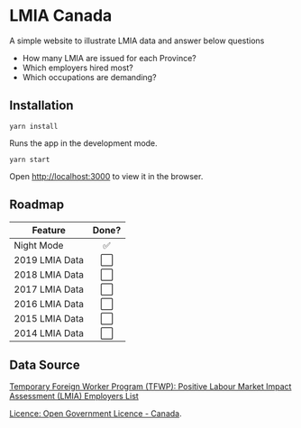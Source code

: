 # LMIA Canada

A simple website to illustrate LMIA data and answer below questions
- How many LMIA are issued for each Province?
- Which employers hired most?
- Which occupations are demanding?

## Installation

```
yarn install
```

Runs the app in the development mode.

```
yarn start
```
Open [http://localhost:3000](http://localhost:3000) to view it in the browser.

## Roadmap
| Feature               | Done?  |
| ----------------------|:------:|
| Night Mode            |   ✅    |
| 2019 LMIA Data        |   ⬜️    |
| 2018 LMIA Data        |   ⬜️    |
| 2017 LMIA Data        |   ⬜️    |
| 2016 LMIA Data        |   ⬜️    |
| 2015 LMIA Data        |   ⬜️    |
| 2014 LMIA Data        |   ⬜️    |

## Data Source

[Temporary Foreign Worker Program (TFWP): Positive Labour Market Impact Assessment (LMIA) Employers List](https://open.canada.ca/data/en/dataset/90fed587-1364-4f33-a9ee-208181dc0b97)

[Licence: Open Government Licence - Canada](https://open.canada.ca/en/open-government-licence-canada).
